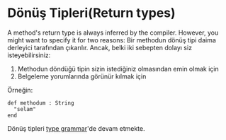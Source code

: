 # Dönüş Tipleri(Return types)

A method's return type is always inferred by the compiler. However, you might want to specify it for two reasons:
Bir methodun dönüş tipi daima derleyici tarafından çıkarılır. Ancak, belki iki sebepten dolayı siz isteyebilirsiniz:

1. Methodun döndüğü tipin sizin istediğiniz olmasından emin olmak için
2. Belgeleme yorumlarında görünür kılmak için

Örneğin:

```crystal
def methodum : String
  "selam"
end
```

Dönüş tipleri [type grammar](type_grammar.html)'de devam etmekte.
